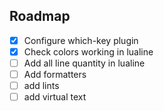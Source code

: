 ## Roadmap
- [x] Configure which-key plugin
- [x] Check colors working in lualine
- [ ] Add all line quantity in lualine
- [ ] Add formatters
- [ ] add lints
- [ ] add virtual text
